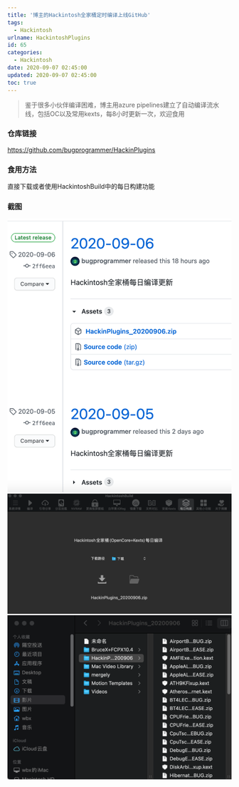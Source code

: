 ```yaml
---
title: '博主的Hackintosh全家桶定时编译上线GitHub'
tags:
  - Hackintosh
urlname: HackintoshPlugins
id: 65
categories:
  - Hackintosh
date: 2020-09-07 02:45:00
updated: 2020-09-07 02:45:00
toc: true
---
```


> 鉴于很多小伙伴编译困难，博主用azure pipelines建立了自动编译流水线，包括OC以及常用kexts，每8小时更新一次，欢迎食用

### 仓库链接
https://github.com/bugprogrammer/HackinPlugins

### 食用方法
直接下载或者使用HackintoshBuild中的每日构建功能

### 截图
![](/images/pipelines-1.png)
![](/images/pipelines-2.png)
![](/images/pipelines-3.png)